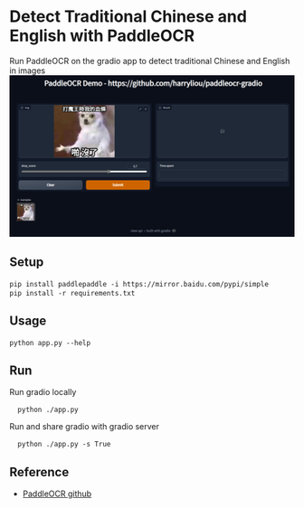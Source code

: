 # Detect Traditional Chinese and English with PaddleOCR
Run PaddleOCR on the gradio app to detect traditional Chinese and English in images
![image](images/ui.png)

## Setup
```
pip install paddlepaddle -i https://mirror.baidu.com/pypi/simple
pip install -r requirements.txt
```
## Usage
```
python app.py --help
```
## Run
Run gradio locally
```
  python ./app.py
```
Run and share gradio with gradio server
```
  python ./app.py -s True
```

## Reference
* [PaddleOCR github](https://github.com/PaddlePaddle/PaddleOCR)